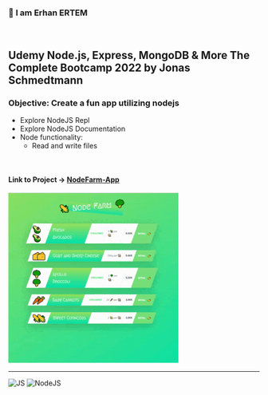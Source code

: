 ### 👋 **I am Erhan ERTEM**

&emsp;

## Udemy Node.js, Express, MongoDB & More The Complete Bootcamp 2022 by Jonas Schmedtmann

### **Objective:** Create a fun app utilizing nodejs

- Explore NodeJS Repl
- Explore NodeJS Documentation
- Node functionality:
  - Read and write files

&emsp;

#### Link to Project &rarr; [NodeFarm-App](https://nodefarm-app-erhan-ertem.netlify.app)

![Screenshot](screenshot.gif)

---

![JS](https://img.shields.io/badge/JavaScript-323330?style=for-the-badge&logo=javascript&logoColor=F7DF1E) ![NodeJS](https://img.shields.io/badge/Node.js-339933?style=for-the-badge&logo=nodedotjs&logoColor=white)
